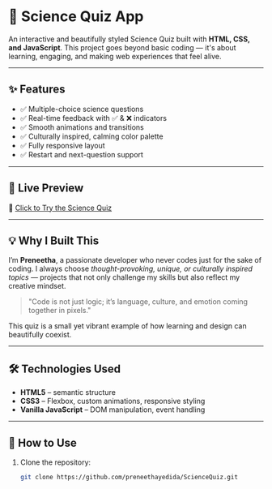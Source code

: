 # 🌿 Science Quiz App

An interactive and beautifully styled Science Quiz built with **HTML, CSS, and JavaScript**. This project goes beyond basic coding — it's about learning, engaging, and making web experiences that feel alive.

---

## ✨ Features

- ✅ Multiple-choice science questions  
- ✅ Real-time feedback with ✅ & ❌ indicators  
- ✅ Smooth animations and transitions  
- ✅ Culturally inspired, calming color palette  
- ✅ Fully responsive layout  
- ✅ Restart and next-question support  

---

## 🚀 Live Preview

🔗 [Click to Try the Science Quiz](https://preneethayedida.github.io/ScienceQuiz/)

---

## 💡 Why I Built This

I’m **Preneetha**, a passionate developer who never codes just for the sake of coding. I always choose *thought-provoking, unique, or culturally inspired topics* — projects that not only challenge my skills but also reflect my creative mindset.

> "Code is not just logic; it’s language, culture, and emotion coming together in pixels."

This quiz is a small yet vibrant example of how learning and design can beautifully coexist.

---

## 🛠️ Technologies Used

- **HTML5** – semantic structure  
- **CSS3** – Flexbox, custom animations, responsive styling  
- **Vanilla JavaScript** – DOM manipulation, event handling

---

## 📁 How to Use

1. Clone the repository:
   ```bash
   git clone https://github.com/preneethayedida/ScienceQuiz.git
